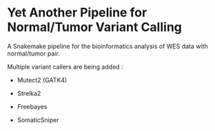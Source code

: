 # Yet Another Pipeline for Normal/Tumor Variant Calling

A Snakemake pipeline for the bioinformatics analysis of WES data with normal/tumor pair.

Multiple variant callers are being added :

- Mutect2 (GATK4)

- Strelka2

- Freebayes

- SomaticSniper
